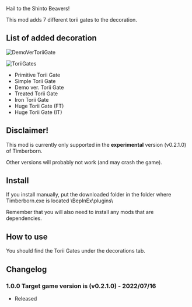 Hail to the Shinto Beavers!

This mod adds 7 different torii gates to the decoration.

## List of added decoration

![DemoVerToriiGate](https://github.com/minorunara/TimberbornMods/blob/main/ToriiGates/attachments/ToriiGates.png?raw=true)

![ToriiGates](https://github.com/minorunara/TimberbornMods/blob/main/ToriiGates/attachments/DemoVerToriiGate.png?raw=true)

- Primitive Torii Gate
- Simple Torii Gate
- Demo ver. Torii Gate
- Treated Torii Gate
- Iron Torii Gate
- Huge Torii Gate (FT)
- Huge Torii Gate (IT)

## Disclaimer!

This mod is currently only supported in the **experimental** version (v0.2.1.0) of Timberborn.

Other versions will probably not work (and may crash the game).

## Install

If you install manually, put the downloaded folder in the folder where Timberborn.exe is located \BepInEx\plugins\

Remember that you will also need to install any mods that are dependencies.

## How to use

You should find the Torii Gates under the decorations tab.


## Changelog

### 1.0.0 Target game version is (v0.2.1.0) - 2022/07/16

- Released
